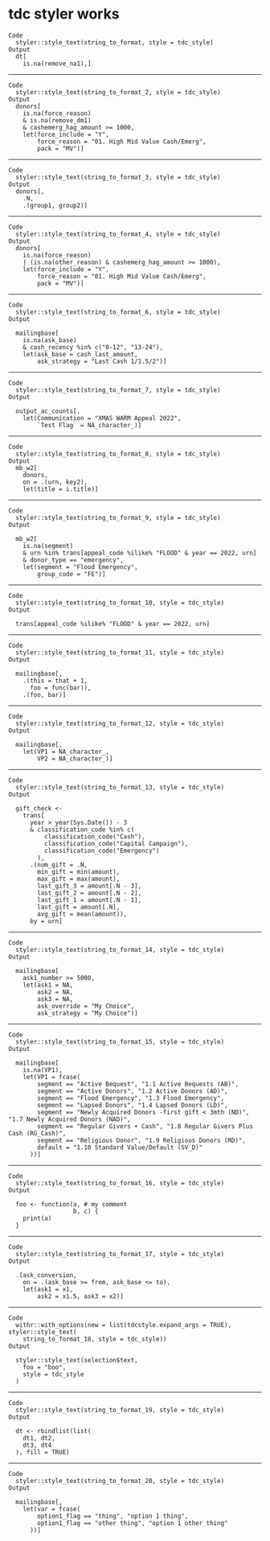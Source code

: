 # tdc styler works

    Code
      styler::style_text(string_to_format, style = tdc_style)
    Output
      dt[
        is.na(remove_na1),]

---

    Code
      styler::style_text(string_to_format_2, style = tdc_style)
    Output
      donors[
        is.na(force_reason)
        & is.na(remove_dm1)
        & cashemerg_hag_amount >= 1000,
        let(force_include = "Y",
            force_reason = "01. High Mid Value Cash/Emerg",
            pack = "MV")]

---

    Code
      styler::style_text(string_to_format_3, style = tdc_style)
    Output
      donors[,
        .N,
        .(group1, group2)]

---

    Code
      styler::style_text(string_to_format_4, style = tdc_style)
    Output
      donors[
        is.na(force_reason)
        | (is.na(other_reason) & cashemerg_hag_amount >= 1000),
        let(force_include = "Y",
            force_reason = "01. High Mid Value Cash/Emerg",
            pack = "MV")]

---

    Code
      styler::style_text(string_to_format_6, style = tdc_style)
    Output
      
      mailingbase[
        is.na(ask_base)
        & cash_recency %in% c("0-12", "13-24"),
        let(ask_base = cash_last_amount,
            ask_strategy = "Last Cash 1/1.5/2")]

---

    Code
      styler::style_text(string_to_format_7, style = tdc_style)
    Output
      
      output_ac_counts[,
        let(Communication = "XMAS WARM Appeal 2022",
            `Test Flag` = NA_character_)]

---

    Code
      styler::style_text(string_to_format_8, style = tdc_style)
    Output
      mb_w2[
        donors,
        on = .(urn, key2),
        let(title = i.title)]

---

    Code
      styler::style_text(string_to_format_9, style = tdc_style)
    Output
      
      mb_w2[
        is.na(segment)
        & urn %in% trans[appeal_code %ilike% "FLOOD" & year == 2022, urn]
        & donor_type == "emergency",
        let(segment = "Flood Emergency",
            group_code = "FE")]

---

    Code
      styler::style_text(string_to_format_10, style = tdc_style)
    Output
      
      trans[appeal_code %ilike% "FLOOD" & year == 2022, urn]

---

    Code
      styler::style_text(string_to_format_11, style = tdc_style)
    Output
      
      mailingbase[,
        .(this = that + 1,
          foo = func(bar)),
        .(foo, bar)]

---

    Code
      styler::style_text(string_to_format_12, style = tdc_style)
    Output
      
      mailingbase[,
        let(VP1 = NA_character_,
            VP2 = NA_character_)]

---

    Code
      styler::style_text(string_to_format_13, style = tdc_style)
    Output
      
      gift_check <-
        trans[
          year > year(Sys.Date()) - 3
          & classification_code %in% c(
              classification_code("Cash"),
              classification_code("Capital Campaign"),
              classification_code("Emergency")
            ),
          .(num_gift = .N,
            min_gift = min(amount),
            max_gift = max(amount),
            last_gift_3 = amount[.N - 3],
            last_gift_2 = amount[.N - 2],
            last_gift_1 = amount[.N - 1],
            last_gift = amount[.N],
            avg_gift = mean(amount)),
          by = urn]

---

    Code
      styler::style_text(string_to_format_14, style = tdc_style)
    Output
      
      mailingbase[
        ask1_number >= 5000,
        let(ask1 = NA,
            ask2 = NA,
            ask3 = NA,
            ask_override = "My Choice",
            ask_strategy = "My Choice")]

---

    Code
      styler::style_text(string_to_format_15, style = tdc_style)
    Output
      
      mailingbase[
        is.na(VP1),
        let(VP1 = fcase(
            segment == "Active Bequest", "1.1 Active Bequests (AB)",
            segment == "Active Donors", "1.2 Active Donors (AD)",
            segment == "Flood Emergency", "1.3 Flood Emergency",
            segment == "Lapsed Donors", "1.4 Lapsed Donors (LD)",
            segment == "Newly Acquired Donors -first gift < 3mth (ND)", "1.7 Newly Acquired Donors (NAD)",
            segment == "Regular Givers + Cash", "1.8 Regular Givers Plus Cash (RG_Cash)",
            segment == "Religious Donor", "1.9 Religious Donors (RD)",
            default = "1.10 Standard Value/Default (SV_D)"
          ))]

---

    Code
      styler::style_text(string_to_format_16, style = tdc_style)
    Output
      
      foo <- function(a, # my comment
                      b, c) {
        print(a)
      }

---

    Code
      styler::style_text(string_to_format_17, style = tdc_style)
    Output
      
      .[ask_conversion,
        on = .(ask_base >= from, ask_base <= to),
        let(ask1 = x1,
            ask2 = x1.5, ask3 = x2)]

---

    Code
      withr::with_options(new = list(tdcstyle.expand_args = TRUE), styler::style_text(
        string_to_format_18, style = tdc_style))
    Output
      
      styler::style_text(selection$text,
        foo = "boo",
        style = tdc_style
      )

---

    Code
      styler::style_text(string_to_format_19, style = tdc_style)
    Output
      
      dt <- rbindlist(list(
        dt1, dt2,
        dt3, dt4
      ), fill = TRUE)

---

    Code
      styler::style_text(string_to_format_20, style = tdc_style)
    Output
      
      mailingbase[,
        let(var = fcase(
            option1_flag == "thing", "option 1 thing",
            option1_flag == "other thing", "option 1 other thing"
          ))]

